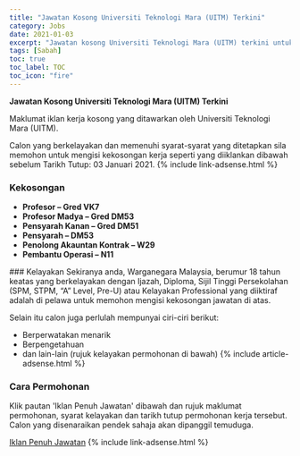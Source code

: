 ```yaml
---
title: "Jawatan Kosong Universiti Teknologi Mara (UITM) Terkini" 
category: Jobs 
date: 2021-01-03 
excerpt: "Jawatan kosong Universiti Teknologi Mara (UITM) terkini untuk kekosongan Profesor – Gred VK7 ,Profesor Madya – Gred DM53 ,Pensyarah Kanan – Gred DM51,Pensyarah – DM53,Penolong Akauntan Kontrak – W29,Pembantu Operasi – N11" 
tags: [Sabah] 
toc: true 
toc_label: TOC 
toc_icon: "fire" 
--- 
```


**Jawatan Kosong Universiti Teknologi Mara (UITM) Terkini**

Maklumat iklan kerja kosong yang ditawarkan oleh Universiti Teknologi Mara (UITM). 

Calon yang berkelayakan dan memenuhi syarat-syarat yang ditetapkan sila memohon untuk mengisi kekosongan kerja seperti yang diiklankan dibawah sebelum Tarikh Tutup: 03 Januari 2021. 
{% include link-adsense.html %} 
### Kekosongan 
<ul>
<li><strong>Profesor &#8211; Gred VK7&#160;</strong></li>
<li><strong>Profesor Madya &#8211; Gred DM53&#160;</strong></li>
<li><strong>Pensyarah Kanan &#8211; Gred DM51</strong></li>
<li><strong>Pensyarah &#8211; DM53</strong></li>
<li><strong>Penolong Akauntan Kontrak &#8211; W29</strong></li>
<li><strong>Pembantu Operasi &#8211; N11</strong></li>
</ul> 
### Kelayakan 
Sekiranya anda, Warganegara Malaysia, berumur 18 tahun keatas yang berkelayakan dengan Ijazah, Diploma, Sijil Tinggi Persekolahan (SPM, STPM, “A” Level, Pre-U) atau Kelayakan Professional yang diiktiraf adalah di pelawa untuk memohon mengisi kekosongan jawatan di atas.

Selain itu calon juga perlulah mempunyai ciri-ciri berikut:
- Berperwatakan menarik
- Berpengetahuan
- dan lain-lain (rujuk kelayakan permohonan di bawah) 
{% include article-adsense.html %} 
### Cara Permohonan 
Klik pautan 'Iklan Penuh Jawatan' dibawah dan rujuk maklumat permohonan, syarat kelayakan dan tarikh tutup permohonan kerja tersebut.
Calon yang disenaraikan pendek sahaja akan dipanggil temuduga.

<a href="https://sabah.uitm.edu.my/index.php/component/content/article/2-uncategorised/13-iklan-kekosongan-jawatan-disember-2020?Itemid=101" class="btn btn--info" target="_blank" rel="nofollow noopenner">Iklan Penuh Jawatan</a> 
{% include link-adsense.html %} 